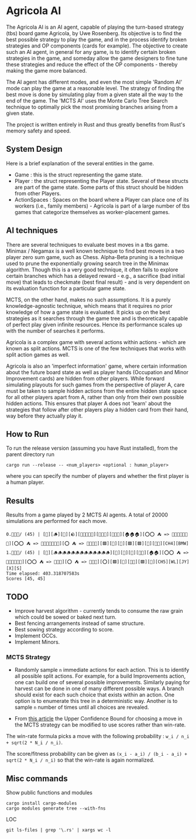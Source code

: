 # Agricola AI

The Agricola AI is an AI agent, capable of playing the turn-based strategy (tbs) board game Agricola, by Uwe Rosenberg. Its objective is to find the best possible strategy to play the game, and in the process identify broken strategies and OP components (cards for example). The objective to create such an AI agent, in general for any game, is to identify certain broken strategies in the game, and someday allow the game designers to fine tune these strategies and reduce the effect of the OP components - thereby making the game more balanced.

The AI agent has different modes, and even the most simple 'Random AI' mode can play the game at a reasonable level. The strategy of finding the best move is done by simulating play from a given state all the way to the end of the game. The 'MCTS AI' uses the Monte Carlo Tree Search technique to optimally pick the most promising branches arising from a given state.

The project is written entirely in Rust and thus greatly benefits from Rust's memory safety and speed.

## System Design

Here is a brief explanation of the several entities in the game. 
- Game : this is the struct representing the game state.
- Player : the struct representing the Player state. Several of these structs are part of the game state. Some parts of this struct should be hidden from other Players.
- ActionSpaces : Spaces on the board where a Player can place one of its workers (i.e., family members) - Agricola is part of a large number of tbs games that categorize themselves as worker-placement games.

## AI techniques

There are several techniques to evaluate best moves in a tbs game. Minimax / Negamax is a well known technique to find best moves in a two player zero sum game, such as Chess. Alpha-Beta pruning is a technique used to prune the exponentially growing search tree in the Minimax algorithm. Though this is a very good technique, it often fails to explore certain branches which has a delayed reward - e.g., a sacrifice (bad initial move) that leads to checkmate (best final result) - and is very dependent on its evaluation function for a particular game state. 

MCTS, on the other hand, makes no such assumptions. It is a purely knowledge-agnostic technique, which means that it requires no prior knowledge of how a game state is evaluated. It picks up on the best strategies as it searches through the game tree and is theoretically capable of perfect play given infinite resources. Hence its performance scales up with the number of searches it performs.

Agricola is a complex game with several actions within actions - which are known as split actions. MCTS is one of the few techniques that works with split action games as well.

Agricola is also an 'imperfect information' game, where certain information about the future board state as well as player hands (Occupation and Minor Improvement cards) are hidden from other players. While forward simulating playouts for such games from the perspective of player A, care must be taken to sample hidden actions from the entire hidden state space for all other players apart from A, rather than only from their own possible hidden actions. This ensures that player A does not 'learn' about the strategies that follow after other players play a hidden card from their hand, way before they actually play it.

## How to Run

To run the release version (assuming you have Rust installed), from the parent directory run 

```
cargo run --release -- <num_players> <optional : human_player>
```

where you can specify the number of players and whether the first player is a human player.


## Results

Results from a game played by 2 MCTS AI agents. A total of 20000 simulations are performed for each move.

```
0.👤👤👤/ (45) | [🍲][🪵][🧱][🪨][🍄🍄🍄🍄🍄][🌾🌾🌾][🥦🥦🥦][🏠🏠🏠][⭕⭕ ⛺ => 🐖🐖🐖🐖🐖🐖🐖][⭕⭕ ⛺ => 🐑🐑🐑🐑🐑🐑🐑][⭕ ⛺ => 🐄🐄🐄🐄][🟩][🥦][🥦][🟩][🟩][🌾][🌾🌾][CH4][BMW]
1.👤👤👤/ (45) | [👶][🪵🪵🪵🪵🪵🪵🪵🪵🪵🪵🪵🪵🪵][🧱][🍄][🌾][🥦🥦][🏠🏠][⭕⭕ ⛺ => 🐑🐑🐑🐑🐑🐑][⭕⭕ ⛺ => 🐄🐄🐄][⭕ ⛺ => 🐖🐖🐖][⭕][🟩][🥦][🌾🌾][🟩][🌾][CH5][WL][JY][X][S]
Time elapsed: 403.318707583s
Scores [45, 45]
```

## TODO

- Improve harvest algorithm - currently tends to consume the raw grain which could be sowed or baked next turn.
- Best fencing arrangements instead of same structure.
- Best sowing strategy according to score.
- Implement OCCs.
- Implement Minors.

### MCTS Strategy

- Randomly sample `n` immediate actions for each action. This is to identify all possible split actions. For example, for a build Improvements action, one can build one of several possible improvements. Similarly paying for harvest can be done in one of many different possible ways. A branch should exist for each such choice that exists within an action. One option is to enumerate this tree in a deterministic way. Another is to sample `n` number of times until all choices are revealed. 

- From [this article](https://stackoverflow.com/questions/36664993/mcts-uct-with-a-scoring-system) the Upper Confidence Bound for choosing a move in the MCTS strategy can be modified to use scores rather than win-rate. 

The win-rate formula picks a move with the following probability : `w_i / n_i + sqrt(2 * N_i / n_i)`. 

The score/fitness probability can be given as `(x_i - a_i) / (b_i - a_i) + sqrt(2 * N_i / n_i)` so that the win-rate is again normalized.

## Misc commands

Show public functions and modules

```
cargo install cargo-modules
cargo modules generate tree --with-fns
```

LOC

```
git ls-files | grep '\.rs' | xargs wc -l
```

